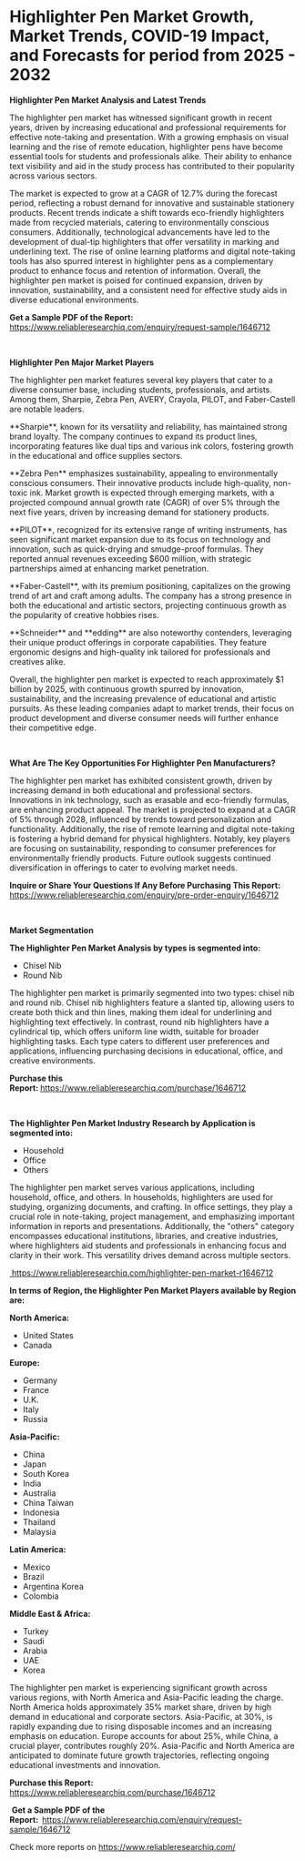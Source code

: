 <p><h1>Highlighter Pen Market Growth, Market Trends, COVID-19 Impact, and Forecasts for period from 2025 - 2032</h1></p><p><strong>Highlighter Pen Market Analysis and Latest Trends</strong></p>
<p><p>The highlighter pen market has witnessed significant growth in recent years, driven by increasing educational and professional requirements for effective note-taking and presentation. With a growing emphasis on visual learning and the rise of remote education, highlighter pens have become essential tools for students and professionals alike. Their ability to enhance text visibility and aid in the study process has contributed to their popularity across various sectors. </p><p>The market is expected to grow at a CAGR of 12.7% during the forecast period, reflecting a robust demand for innovative and sustainable stationery products. Recent trends indicate a shift towards eco-friendly highlighters made from recycled materials, catering to environmentally conscious consumers. Additionally, technological advancements have led to the development of dual-tip highlighters that offer versatility in marking and underlining text. The rise of online learning platforms and digital note-taking tools has also spurred interest in highlighter pens as a complementary product to enhance focus and retention of information. Overall, the highlighter pen market is poised for continued expansion, driven by innovation, sustainability, and a consistent need for effective study aids in diverse educational environments.</p></p>
<p><strong>Get a Sample PDF of the Report:&nbsp;</strong> <a href="https://www.reliableresearchiq.com/enquiry/request-sample/1646712?utm_campaign=2821&utm_medium=2&utm_source=Github&utm_content=ia&utm_term=05042025&utm_id=highlighter-pen">https://www.reliableresearchiq.com/enquiry/request-sample/1646712</a></p>
<p>&nbsp;</p>
<p><strong>Highlighter Pen Major Market Players</strong></p>
<p><p>The highlighter pen market features several key players that cater to a diverse consumer base, including students, professionals, and artists. Among them, Sharpie, Zebra Pen, AVERY, Crayola, PILOT, and Faber-Castell are notable leaders.</p><p>**Sharpie**, known for its versatility and reliability, has maintained strong brand loyalty. The company continues to expand its product lines, incorporating features like dual tips and various ink colors, fostering growth in the educational and office supplies sectors.</p><p>**Zebra Pen** emphasizes sustainability, appealing to environmentally conscious consumers. Their innovative products include high-quality, non-toxic ink. Market growth is expected through emerging markets, with a projected compound annual growth rate (CAGR) of over 5% through the next five years, driven by increasing demand for stationery products.</p><p>**PILOT**, recognized for its extensive range of writing instruments, has seen significant market expansion due to its focus on technology and innovation, such as quick-drying and smudge-proof formulas. They reported annual revenues exceeding $600 million, with strategic partnerships aimed at enhancing market penetration.</p><p>**Faber-Castell**, with its premium positioning, capitalizes on the growing trend of art and craft among adults. The company has a strong presence in both the educational and artistic sectors, projecting continuous growth as the popularity of creative hobbies rises.</p><p>**Schneider** and **edding** are also noteworthy contenders, leveraging their unique product offerings in corporate capabilities. They feature ergonomic designs and high-quality ink tailored for professionals and creatives alike.</p><p>Overall, the highlighter pen market is expected to reach approximately $1 billion by 2025, with continuous growth spurred by innovation, sustainability, and the increasing prevalence of educational and artistic pursuits. As these leading companies adapt to market trends, their focus on product development and diverse consumer needs will further enhance their competitive edge.</p></p>
<p>&nbsp;</p>
<p><strong>What Are The Key Opportunities For Highlighter Pen Manufacturers?</strong></p>
<p><p>The highlighter pen market has exhibited consistent growth, driven by increasing demand in both educational and professional sectors. Innovations in ink technology, such as erasable and eco-friendly formulas, are enhancing product appeal. The market is projected to expand at a CAGR of 5% through 2028, influenced by trends toward personalization and functionality. Additionally, the rise of remote learning and digital note-taking is fostering a hybrid demand for physical highlighters. Notably, key players are focusing on sustainability, responding to consumer preferences for environmentally friendly products. Future outlook suggests continued diversification in offerings to cater to evolving market needs.</p></p>
<p><strong>Inquire or Share Your Questions If Any Before Purchasing This Report:</strong> <a href="https://www.reliableresearchiq.com/enquiry/pre-order-enquiry/1646712?utm_campaign=2821&utm_medium=2&utm_source=Github&utm_content=ia&utm_term=05042025&utm_id=highlighter-pen">https://www.reliableresearchiq.com/enquiry/pre-order-enquiry/1646712</a></p>
<p>&nbsp;</p>
<p><strong>Market Segmentation</strong></p>
<p><strong>The Highlighter Pen Market Analysis by types is segmented into:</strong></p>
<p><ul><li>Chisel Nib</li><li>Round Nib</li></ul></p>
<p><p>The highlighter pen market is primarily segmented into two types: chisel nib and round nib. Chisel nib highlighters feature a slanted tip, allowing users to create both thick and thin lines, making them ideal for underlining and highlighting text effectively. In contrast, round nib highlighters have a cylindrical tip, which offers uniform line width, suitable for broader highlighting tasks. Each type caters to different user preferences and applications, influencing purchasing decisions in educational, office, and creative environments.</p></p>
<p><strong>Purchase this Report:&nbsp;</strong><a href="https://www.reliableresearchiq.com/purchase/1646712?utm_campaign=2821&utm_medium=2&utm_source=Github&utm_content=ia&utm_term=05042025&utm_id=highlighter-pen">https://www.reliableresearchiq.com/purchase/1646712</a></p>
<p>&nbsp;</p>
<p><strong>The Highlighter Pen Market Industry Research by Application is segmented into:</strong></p>
<p><ul><li>Household</li><li>Office</li><li>Others</li></ul></p>
<p><p>The highlighter pen market serves various applications, including household, office, and others. In households, highlighters are used for studying, organizing documents, and crafting. In office settings, they play a crucial role in note-taking, project management, and emphasizing important information in reports and presentations. Additionally, the "others" category encompasses educational institutions, libraries, and creative industries, where highlighters aid students and professionals in enhancing focus and clarity in their work. This versatility drives demand across multiple sectors.</p></p>
<p><a href="https://www.reliableresearchiq.com/highlighter-pen-market-r1646712?utm_campaign=2821&utm_medium=2&utm_source=Github&utm_content=ia&utm_term=05042025&utm_id=highlighter-pen">&nbsp;https://www.reliableresearchiq.com/highlighter-pen-market-r1646712</a></p>
<p><strong>In terms of Region, the Highlighter Pen Market Players available by Region are:</strong></p>
<p>
    <p> <strong> North America: </strong>
        <ul>
            <li>United States</li>
            <li>Canada</li>
        </ul>
        </p> 
    <p> <strong> Europe: </strong>
        <ul>
            <li>Germany</li>
            <li>France</li>
            <li>U.K.</li>
            <li>Italy</li>
            <li>Russia</li>
        </ul>
        </p> 
    <p> <strong> Asia-Pacific: </strong>
        <ul>
            <li>China</li>
            <li>Japan</li>
            <li>South Korea</li>
            <li>India</li>
            <li>Australia</li>
            <li>China Taiwan</li>
            <li>Indonesia</li>
            <li>Thailand</li>
            <li>Malaysia</li>
        </ul>
        </p> 
    <p> <strong> Latin America: </strong>
        <ul>
            <li>Mexico</li>
            <li>Brazil</li>
            <li>Argentina Korea</li>
            <li>Colombia</li>
        </ul>
        </p> 
    <p> <strong> Middle East & Africa: </strong>
        <ul>
            <li>Turkey</li>
            <li>Saudi</li>
            <li>Arabia</li>
            <li>UAE</li>
            <li>Korea</li>
        </ul>
    </p>
    </p>
<p><p>The highlighter pen market is experiencing significant growth across various regions, with North America and Asia-Pacific leading the charge. North America holds approximately 35% market share, driven by high demand in educational and corporate sectors. Asia-Pacific, at 30%, is rapidly expanding due to rising disposable incomes and an increasing emphasis on education. Europe accounts for about 25%, while China, a crucial player, contributes roughly 20%. Asia-Pacific and North America are anticipated to dominate future growth trajectories, reflecting ongoing educational investments and innovation.</p></p>
<p><strong>Purchase this Report: </strong><a href="https://www.reliableresearchiq.com/purchase/1646712?utm_campaign=2821&utm_medium=2&utm_source=Github&utm_content=ia&utm_term=05042025&utm_id=highlighter-pen">https://www.reliableresearchiq.com/purchase/1646712</a></p>
<p>&nbsp;<strong>Get a Sample PDF of the Report:&nbsp;&nbsp;</strong><a href="https://www.reliableresearchiq.com/enquiry/request-sample/1646712?utm_campaign=2821&utm_medium=2&utm_source=Github&utm_content=ia&utm_term=05042025&utm_id=highlighter-pen">https://www.reliableresearchiq.com/enquiry/request-sample/1646712</a></p>
<p><strong></strong></p>
<p>Check more reports on <a href="https://www.reliableresearchiq.com/?utm_campaign=2821&utm_medium=2&utm_source=Github&utm_content=ia&utm_term=05042025&utm_id=highlighter-pen">https://www.reliableresearchiq.com/</a></p>